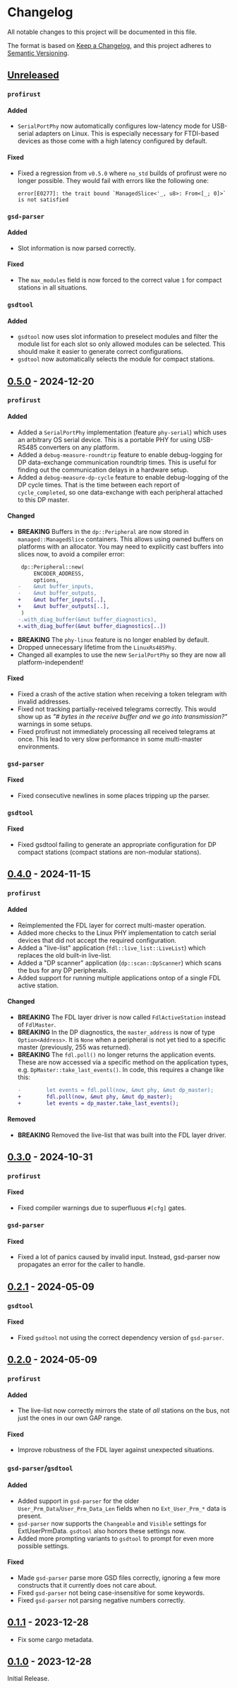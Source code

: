 # Changelog
All notable changes to this project will be documented in this file.

The format is based on [Keep a Changelog](https://keepachangelog.com/en/1.0.0/),
and this project adheres to [Semantic Versioning](https://semver.org/spec/v2.0.0.html).

## [Unreleased]
### `profirust`
#### Added
- `SerialPortPhy` now automatically configures low-latency mode for USB-serial
  adapters on Linux.  This is especially necessary for FTDI-based devices as
  those come with a high latency configured by default.

#### Fixed
- Fixed a regression from `v0.5.0` where `no_std` builds of profirust were no
  longer possible.  They would fail with errors like the following one:
  ```text
  error[E0277]: the trait bound `ManagedSlice<'_, u8>: From<[_; 0]>` is not satisfied
  ```

### `gsd-parser`
#### Added
- Slot information is now parsed correctly.

#### Fixed
- The `max_modules` field is now forced to the correct value `1` for compact
  stations in all situations.

### `gsdtool`
#### Added
- `gsdtool` now uses slot information to preselect modules and filter the
  module list for each slot so only allowed modules can be selected.  This
  should make it easier to generate correct configurations.
- `gsdtool` now automatically selects the module for compact stations.


## [0.5.0] - 2024-12-20
### `profirust`
#### Added
- Added a `SerialPortPhy` implementation (feature `phy-serial`) which uses an
  arbitrary OS serial device.  This is a portable PHY for using USB-RS485
  converters on any platform.
- Added a `debug-measure-roundtrip` feature to enable debug-logging for DP
  data-exchange communication roundtrip times.  This is useful for finding out
  the communication delays in a hardware setup.
- Added a `debug-measure-dp-cycle` feature to enable debug-logging of the DP
  cycle times.  That is the time between each report of `cycle_completed`, so
  one data-exchange with each peripheral attached to this DP master.

#### Changed
- **BREAKING** Buffers in the `dp::Peripheral` are now stored in `managed::ManagedSlice`
  containers.  This allows using owned buffers on platforms with an allocator.
  You may need to explicitly cast buffers into slices now, to avoid a compiler error:
  ```diff
   dp::Peripheral::new(
       ENCODER_ADDRESS,
       options,
  -    &mut buffer_inputs,
  -    &mut buffer_outputs,
  +    &mut buffer_inputs[..],
  +    &mut buffer_outputs[..],
   )
  -.with_diag_buffer(&mut buffer_diagnostics),
  +.with_diag_buffer(&mut buffer_diagnostics[..])
  ```
- **BREAKING** The `phy-linux` feature is no longer enabled by default.
- Dropped unnecessary lifetime from the `LinuxRs485Phy`.
- Changed all examples to use the new `SerialPortPhy` so they are now all
  platform-independent!

#### Fixed
- Fixed a crash of the active station when receiving a token telegram with
  invalid addresses.
- Fixed not tracking partially-received telegrams correctly.  This would show
  up as _"# bytes in the receive buffer and we go into transmission?"_ warnings
  in some setups.
- Fixed profirust not immediately processing all received telegrams at once.
  This lead to very slow performance in some multi-master environments.

### `gsd-parser`
#### Fixed
- Fixed consecutive newlines in some places tripping up the parser.

### `gsdtool`
#### Fixed
- Fixed gsdtool failing to generate an appropriate configuration for DP compact
  stations (compact stations are non-modular stations).


## [0.4.0] - 2024-11-15
### `profirust`
#### Added
- Reimplemented the FDL layer for correct multi-master operation.
- Added more checks to the Linux PHY implementation to catch serial devices
  that did not accept the required configuration.
- Added a "live-list" application (`fdl::live_list::LiveList`) which replaces
  the old built-in live-list.
- Added a "DP scanner" application (`dp::scan::DpScanner`) which scans the bus
  for any DP peripherals.
- Added support for running multiple applications ontop of a single FDL active
  station.

#### Changed
- **BREAKING** The FDL layer driver is now called `FdlActiveStation` instead of `FdlMaster`.
- **BREAKING** In the DP diagnostics, the `master_address` is now of type
  `Option<Address>`.  It is `None` when a peripheral is not yet tied to a
  specific master (previously, 255 was returned).
- **BREAKING** The `fdl.poll()` no longer returns the application events.
  These are now accessed via a specific method on the application types, e.g.
  `DpMaster::take_last_events()`.  In code, this requires a change like this:
  ```diff
  -        let events = fdl.poll(now, &mut phy, &mut dp_master);
  +        fdl.poll(now, &mut phy, &mut dp_master);
  +        let events = dp_master.take_last_events();
  ```

#### Removed
- **BREAKING** Removed the live-list that was built into the FDL layer driver.


## [0.3.0] - 2024-10-31
### `profirust`
#### Fixed
- Fixed compiler warnings due to superfluous `#[cfg]` gates.

### `gsd-parser`
#### Fixed
- Fixed a lot of panics caused by invalid input.  Instead, gsd-parser now
  propagates an error for the caller to handle.


## [0.2.1] - 2024-05-09
### `gsdtool`
#### Fixed
- Fixed `gsdtool` not using the correct dependency version of `gsd-parser`.


## [0.2.0] - 2024-05-09
### `profirust`
#### Added
- The live-list now correctly mirrors the state of _all_ stations on the bus,
  not just the ones in our own GAP range.
#### Fixed
- Improve robustness of the FDL layer against unexpected situations.

### `gsd-parser`/`gsdtool`
#### Added
- Added support in `gsd-parser` for the older
  `User_Prm_Data`/`User_Prm_Data_Len` fields when no `Ext_User_Prm_*` data is
  present.
- `gsd-parser` now supports the `Changeable` and `Visible` settings for
  ExtUserPrmData.  `gsdtool` also honors these settings now.
- Added more prompting variants to `gsdtool` to prompt for even more possible
  settings.

#### Fixed
- Made `gsd-parser` parse more GSD files correctly, ignoring a few more
  constructs that it currently does not care about.
- Fixed `gsd-parser` not being case-insensitive for some keywords.
- Fixed `gsd-parser` not parsing negative numbers correctly.


## [0.1.1] - 2023-12-28
- Fix some cargo metadata.


## [0.1.0] - 2023-12-28
Initial Release.


[Unreleased]: https://github.com/rahix/profirust/compare/v0.5.0...HEAD
[0.5.0]: https://github.com/rahix/profirust/compare/v0.4.0...v0.5.0
[0.4.0]: https://github.com/rahix/profirust/compare/v0.3.0...v0.4.0
[0.3.0]: https://github.com/rahix/profirust/compare/v0.2.1...v0.3.0
[0.2.1]: https://github.com/rahix/profirust/compare/v0.2.0...v0.2.1
[0.2.0]: https://github.com/rahix/profirust/compare/v0.1.1...v0.2.0
[0.1.1]: https://github.com/rahix/profirust/compare/v0.1.0...v0.1.1
[0.1.0]: https://github.com/rahix/profirust/releases/tag/v0.1.0
